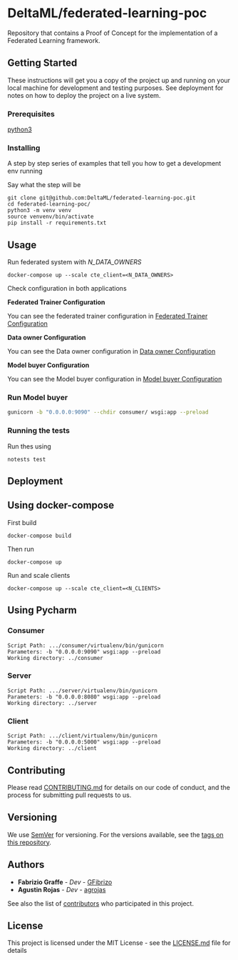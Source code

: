# DeltaML/federated-learning-poc

Repository that contains a Proof of Concept for the implementation of a Federated Learning framework.


## Getting Started

These instructions will get you a copy of the project up and running on your local machine for development and testing purposes. See deployment for notes on how to deploy the project on a live system.

### Prerequisites


[python3](https://www.python.org/download/releases/3.0/)


### Installing

A step by step series of examples that tell you how to get a development env running

Say what the step will be

```
git clone git@github.com:DeltaML/federated-learning-poc.git
cd federated-learning-poc/
python3 -m venv venv
source venvenv/bin/activate
pip install -r requirements.txt
```
## Usage

Run federated system with _N_DATA_OWNERS_
```
docker-compose up --scale cte_client=<N_DATA_OWNERS>
```
Check configuration in both applications

**Federated Trainer Configuration**

You can see the federated trainer configuration in [Federated Trainer Configuration](https://github.com/DeltaML/federated-learning-poc/blob/master/server/README.md)

**Data owner Configuration**

You can see the Data owner configuration in [Data owner Configuration](https://github.com/DeltaML/federated-learning-poc/blob/master/client/README.md)

**Model buyer Configuration**

You can see the Model buyer configuration in [Model buyer Configuration](https://github.com/DeltaML/federated-learning-poc/blob/master/consumer/README.md)

### Run Model buyer

``` bash
gunicorn -b "0.0.0.0:9090" --chdir consumer/ wsgi:app --preload
```

### Running the tests

Run thes using
```
notests test
```

## Deployment

## Using docker-compose

First build 
```
docker-compose build
```

Then run
```
docker-compose up
```

Run and scale clients
```
docker-compose up --scale cte_client=<N_CLIENTS>
```

## Using Pycharm

### Consumer
	Script Path: .../consumer/virtualenv/bin/gunicorn
	Parameters: -b "0.0.0.0:9090" wsgi:app --preload
	Working directory: ../consumer


### Server
	Script Path: .../server/virtualenv/bin/gunicorn
	Parameters: -b "0.0.0.0:8080" wsgi:app --preload
	Working directory: ../server


### Client
	Script Path: .../client/virtualenv/bin/gunicorn
	Parameters: -b "0.0.0.0:5000" wsgi:app --preload
	Working directory: ../client


## Contributing

Please read [CONTRIBUTING.md](https://gist.github.com/PurpleBooth/b24679402957c63ec426) for details on our code of conduct, and the process for submitting pull requests to us.

## Versioning

We use [SemVer](http://semver.org/) for versioning. For the versions available, see the [tags on this repository](https://github.com/DeltaML/federated-learning-poc/tags). 

## Authors

* **Fabrizio Graffe** - *Dev* - [GFibrizo](https://github.com/GFibrizo)
* **Agustin Rojas** - *Dev* - [agrojas](https://github.com/agrojas)

See also the list of [contributors](https://github.com/your/project/contributors) who participated in this project.

## License

This project is licensed under the MIT License - see the [LICENSE.md](LICENSE.md) file for details

